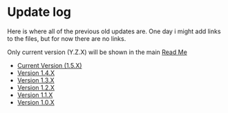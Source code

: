# Update log

Here is where all of the previous old updates are. One day i might add links to the files, but for now there are no links.

Only current version (Y.Z.X) will be shown in the main [Read Me](../ReadMe.md)

- [Current Version (1.5.X)](../ReadMe.md)
- [Version 1.4.X](v1.4.md)
- [Version 1.3.X](v1.3.md)
- [Version 1.2.X](v1.2.md)
- [Version 1.1.X](v1.1.md)
- [Version 1.0.X](v1.0.md)
